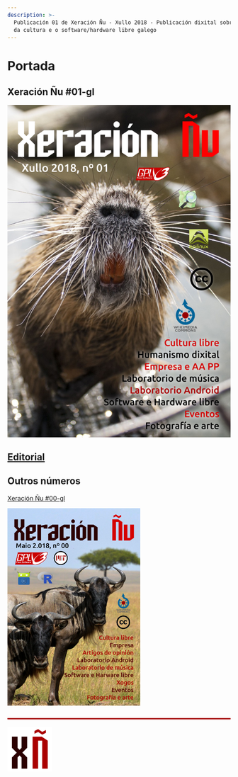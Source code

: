 ```yaml
---
description: >-
  Publicación 01 de Xeración Ñu - Xullo 2018 - Publicación dixital sobre o mundo
  da cultura e o software/hardware libre galego
---
```


# Portada

## Xeración Ñu \#01-gl

![Foto da portada: https://pixabay.com/en/bieber-close-up-macro-grin-nose-1217466/ - CC0 Creative Commons](.gitbook/assets/portada_xeracion_gnu-01-gl%20%281%29.png)

## [Editorial](editorial.md)

## Outros números

[Xeración Ñu \#00-gl](https://xeracion-gnu.gitbook.io/xeracion-gnu-00/)

![Xeraci&#xF3;n &#xD1;u \#00-gl](.gitbook/assets/portada-00-gl%20%281%29.png)

![](.gitbook/assets/image%20%2824%29.png)

![](.gitbook/assets/image%20%2859%29.png)

